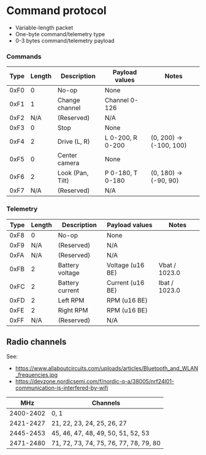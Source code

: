 # Command protocol

- Variable-length packet
- One-byte command/telemetry type
- 0-3 bytes command/telemetry payload

### Commands

| Type | Length | Description         | Payload values   | Notes                   |
|------|--------|---------------------|------------------|-------------------------|
| 0xF0 |    0   | No-op               | None             |                         |
| 0xF1 |    1   | Change channel      | Channel 0-126    |                         |
| 0xF2 |  N/A   | (Reserved)          | N/A              |                         |
| 0xF3 |    0   | Stop                | None             |                         |
| 0xF4 |    2   | Drive (L, R)        | L 0-200, R 0-200 | (0, 200) -> (-100, 100) |
| 0xF5 |    0   | Center camera       | None             |                         |
| 0xF6 |    2   | Look (Pan, Tilt)    | P 0-180, T 0-180 | (0, 180) -> (-90, 90)   |
| 0xF7 |  N/A   | (Reserved)          | N/A              |                         |

### Telemetry

| Type | Length | Description         | Payload values   | Notes                   |
|------|--------|---------------------|------------------|-------------------------|
| 0xF8 |    0   | No-op               | None             |                         |
| 0xF9 |  N/A   | (Reserved)          | N/A              |                         |
| 0xFA |  N/A   | (Reserved)          | N/A              |                         |
| 0xFB |    2   | Battery voltage     | Voltage (u16 BE) | Vbat / 1023.0           |
| 0xFC |    2   | Battery current     | Current (u16 BE) | Ibat / 1023.0           |
| 0xFD |    2   | Left RPM            | RPM (u16 BE)     |                         |
| 0xFE |    2   | Right RPM           | RPM (u16 BE)     |                         |
| 0xFF |  N/A   | (Reserved)          | N/A              |                         |

## Radio channels

See:
- https://www.allaboutcircuits.com/uploads/articles/Bluetooth_and_WLAN_frequencies.jpg
- https://devzone.nordicsemi.com/f/nordic-q-a/38005/nrf24l01-communication-is-interfered-by-wifi

| MHz       | Channels                               |
|-----------|----------------------------------------|
| 2400-2402 | 0, 1                                   |
| 2421-2427 | 21, 22, 23, 24, 25, 26, 27             |
| 2445-2453 | 45, 46, 47, 48, 49, 50, 51, 52, 53     |
| 2471-2480 | 71, 72, 73, 74, 75, 76, 77, 78, 79, 80 |
